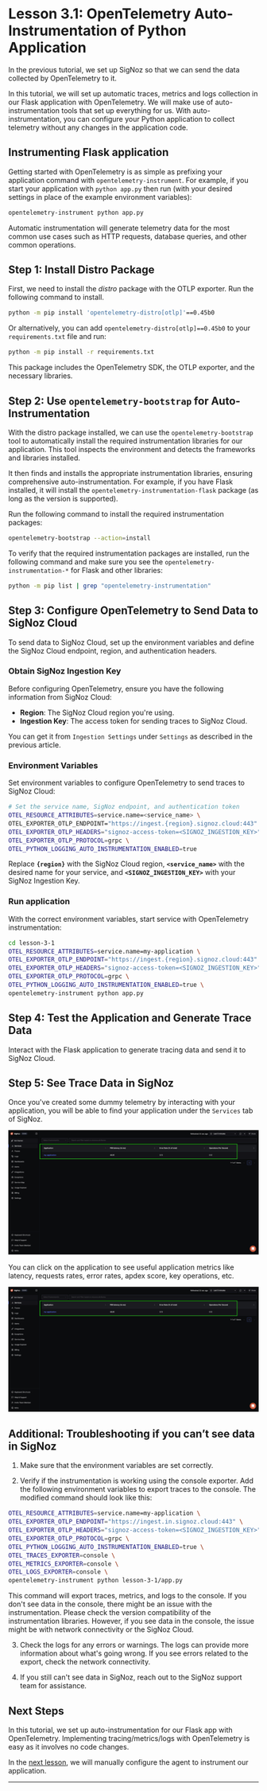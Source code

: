 # Lesson 3.1: OpenTelemetry Auto-Instrumentation of Python Application

In the previous tutorial, we set up SigNoz so that we can send the data collected by OpenTelemetry to it.

In this tutorial, we will set up automatic traces, metrics and logs collection in our Flask application with OpenTelemetry. We will make use of auto-instrumentation tools that set up everything for us. With auto-instrumentation, you can configure your Python application to collect telemetry without any changes in the application code.

## Instrumenting Flask application

Getting started with OpenTelemetry is as simple as prefixing your application command with `opentelemetry-instrument`. For example, if you start your application with `python app.py` then run (with your desired settings in place of the example environment variables):

```bash
opentelemetry-instrument python app.py
```

Automatic instrumentation will generate telemetry data for the most common use cases such as HTTP requests, database queries, and other common operations.

## Step 1: Install Distro Package

First, we need to install the _distro_ package with the OTLP exporter. Run the following command to install.

```bash
python -m pip install 'opentelemetry-distro[otlp]'==0.45b0
```

Or alternatively, you can add `opentelemetry-distro[otlp]==0.45b0` to your `requirements.txt` file and run:

```bash
python -m pip install -r requirements.txt
```

This package includes the OpenTelemetry SDK, the OTLP exporter, and the necessary libraries.

## Step 2: Use `opentelemetry-bootstrap` for Auto-Instrumentation

With the distro package installed, we can use the `opentelemetry-bootstrap` tool to automatically install the required instrumentation libraries for our application. This tool inspects the environment and detects the frameworks and libraries installed. 

It then finds and installs the appropriate instrumentation libraries, ensuring comprehensive auto-instrumentation. For example, if you have Flask installed, it will install the `opentelemetry-instrumentation-flask` package (as long as the version is supported).

Run the following command to install the required instrumentation packages:

```bash
opentelemetry-bootstrap --action=install
```

To verify that the required instrumentation packages are installed, run the following command and make sure you see the `opentelemetry-instrumentation-*` for Flask and other libraries:

```bash
python -m pip list | grep "opentelemetry-instrumentation"
```

## Step 3: **Configure OpenTelemetry to Send Data to SigNoz Cloud**

To send data to SigNoz Cloud, set up the environment variables and define the SigNoz Cloud endpoint, region, and authentication headers.

### **Obtain SigNoz Ingestion Key**

Before configuring OpenTelemetry, ensure you have the following information from SigNoz Cloud:

- **Region**: The SigNoz Cloud region you're using.
- **Ingestion Key**: The access token for sending traces to SigNoz Cloud.

You can get it from `Ingestion Settings` under `Settings` as described in the previous article.

### **Environment Variables**

Set environment variables to configure OpenTelemetry to send traces to SigNoz Cloud:

```bash
# Set the service name, SigNoz endpoint, and authentication token
OTEL_RESOURCE_ATTRIBUTES=service.name=<service_name> \
OTEL_EXPORTER_OTLP_ENDPOINT="https://ingest.{region}.signoz.cloud:443" \
OTEL_EXPORTER_OTLP_HEADERS="signoz-access-token=<SIGNOZ_INGESTION_KEY>" \
OTEL_EXPORTER_OTLP_PROTOCOL=grpc \
OTEL_PYTHON_LOGGING_AUTO_INSTRUMENTATION_ENABLED=true
```

Replace **`{region}`** with the SigNoz Cloud region, **`<service_name>`** with the desired name for your service, and **`<SIGNOZ_INGESTION_KEY>`** with your SigNoz Ingestion Key.

### **Run application**

With the correct environment variables, start service with OpenTelemetry instrumentation:

```bash
cd lesson-3-1
OTEL_RESOURCE_ATTRIBUTES=service.name=my-application \
OTEL_EXPORTER_OTLP_ENDPOINT="https://ingest.{region}.signoz.cloud:443" \
OTEL_EXPORTER_OTLP_HEADERS="signoz-access-token=<SIGNOZ_INGESTION_KEY>" \
OTEL_EXPORTER_OTLP_PROTOCOL=grpc \
OTEL_PYTHON_LOGGING_AUTO_INSTRUMENTATION_ENABLED=true \
opentelemetry-instrument python app.py
```

## **Step 4: Test the Application and Generate Trace Data**

Interact with the Flask application to generate tracing data and send it to SigNoz Cloud.

## Step 5: See Trace Data in SigNoz

Once you've created some dummy telemetry by interacting with your application, you will be able to find your application under the `Services` tab of SigNoz.

![Application being monitored in SigNoz](../static/images/application-monitored.png)

You can click on the application to see useful application metrics like latency, requests rates, error rates, apdex score, key operations, etc.

![Monitor things like application latency, requests per sec, error percentage, apdex and see your top endpoints with SigNoz.](../static/images/application-monitored.png)

## Additional: Troubleshooting if you can’t see data in SigNoz

1. Make sure that the environment variables are set correctly.

2. Verify if the instrumentation is working using the console exporter. Add the following environment variables to export traces to the console. The modified command should look like this:

```bash
OTEL_RESOURCE_ATTRIBUTES=service.name=my-application \
OTEL_EXPORTER_OTLP_ENDPOINT="https://ingest.in.signoz.cloud:443" \
OTEL_EXPORTER_OTLP_HEADERS="signoz-access-token=<SIGNOZ_INGESTION_KEY>" \
OTEL_EXPORTER_OTLP_PROTOCOL=grpc \
OTEL_PYTHON_LOGGING_AUTO_INSTRUMENTATION_ENABLED=true \
OTEL_TRACES_EXPORTER=console \
OTEL_METRICS_EXPORTER=console \
OTEL_LOGS_EXPORTER=console \
opentelemetry-instrument python lesson-3-1/app.py
```

This command will export traces, metrics, and logs to the console. If you don't see data in the console, there might be an issue with the instrumentation. Please check the version compatibility of the instrumentation libraries. However, if you see data in the console, the issue might be with network connectivity or the SigNoz Cloud.

3. Check the logs for any errors or warnings. The logs can provide more information about what's going wrong. If you see errors related to the export, check the network connectivity.

4. If you still can't see data in SigNoz, reach out to the SigNoz support team for assistance.


## Next Steps

In this tutorial, we set up auto-instrumentation for our Flask app with OpenTelemetry. Implementing tracing/metrics/logs with OpenTelemetry is easy as it involves no code changes.

In the [next lesson](https://github.com/SigNoz/opentelemetry-python-example/tree/main/lesson-3-2), we will manually configure the agent to instrument our application.

---
